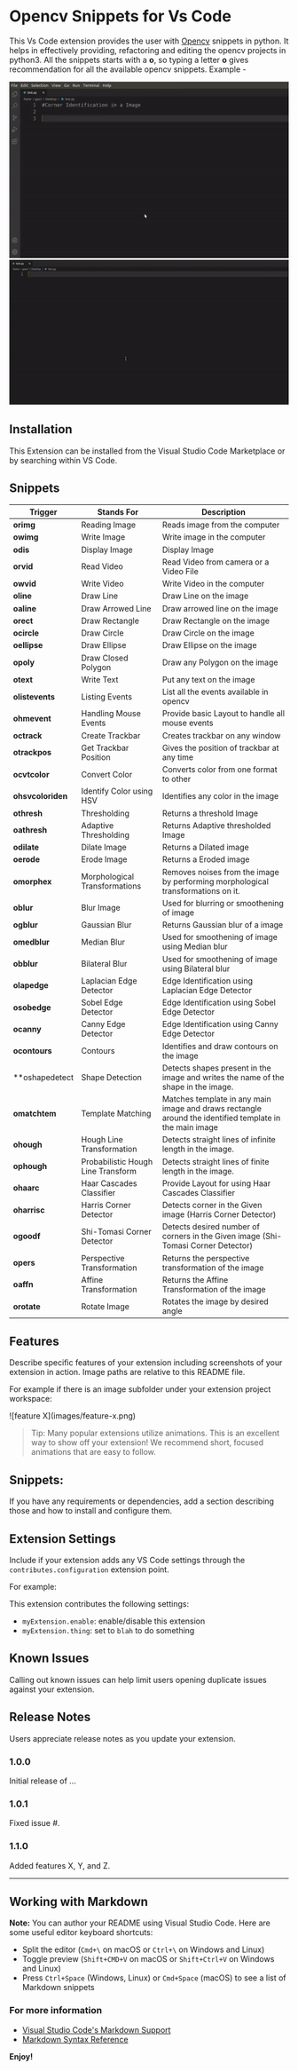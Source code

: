 # Opencv Snippets for Vs Code

This Vs Code extension provides the user with [Opencv](https://opencv.org/) snippets in python. It helps in effectively providing, refactoring and editing the opencv projects in python3. All the snippets starts with a **o**, so typing a letter **o** gives recommendation for all the available opencv snippets.
Example - 

![example1](./static/corner.gif)
![example2](./static/shape.gif)

## Installation

This Extension can be installed from the Visual Studio Code Marketplace or by searching within VS Code.


## Snippets

| **Trigger** | **Stands For** | **Description** |
| --- | --- | --- |
| **orimg** | Reading Image | Reads image from the computer |
| **owimg** | Write Image | Write image in the computer |
| **odis** | Display Image | Display Image |
| **orvid** | Read Video | Read Video from camera or a Video File |
| **owvid** | Write Video | Write Video in the computer |
| **oline** | Draw Line | Draw Line on the image |
| **oaline** | Draw Arrowed Line | Draw arrowed line on the image |
| **orect** | Draw Rectangle | Draw Rectangle on the image |
| **ocircle** | Draw Circle | Draw Circle on the image |
| **oellipse** | Draw Ellipse | Draw Ellipse on the image |
| **opoly** | Draw Closed Polygon | Draw any Polygon on the image |
| **otext** | Write Text | Put any text on the image |
| **olistevents** | Listing Events | List all the events available in opencv |
| **ohmevent** | Handling Mouse Events | Provide basic Layout to handle all mouse events |
| **octrack** | Create Trackbar | Creates trackbar on any window |
| **otrackpos** | Get Trackbar Position | Gives the position of trackbar at any time |
| **ocvtcolor** | Convert Color | Converts color from one format to other |
| **ohsvcoloriden** | Identify Color using HSV | Identifies any color in the image |
| **othresh** | Thresholding | Returns a threshold Image |
| **oathresh** | Adaptive Thresholding | Returns Adaptive thresholded Image |
| **odilate** | Dilate Image | Returns a Dilated image |
| **oerode** | Erode Image | Returns a Eroded image |
| **omorphex** | Morphological Transformations | Removes noises from the image by performing morphological transformations on it. |
| **oblur** | Blur Image | Used for blurring or smoothening of image |
| **ogblur** | Gaussian Blur | Returns Gaussian blur of a image |
| **omedblur** | Median Blur | Used for smoothening of image using Median blur |
| **obblur** | Bilateral Blur | Used for smoothening of image using Bilateral blur |
| **olapedge** | Laplacian Edge Detector| Edge Identification using Laplacian Edge Detector |
| **osobedge** | Sobel Edge Detector| Edge Identification using Sobel Edge Detector |
| **ocanny** | Canny Edge Detector| Edge Identification using Canny Edge Detector |
| **ocontours** | Contours | Identifies and draw contours on the image |
| **oshapedetect | Shape Detection | Detects shapes present in the image and writes the name of the shape in the image. |
| **omatchtem** | Template Matching | Matches template in any main image and draws rectangle around the identified template in the main image |
| **ohough** | Hough Line Transformation | Detects straight lines of infinite length in the image. |
| **ophough** | Probabilistic Hough Line Transform | Detects straight lines of finite length in the image. |
| **ohaarc** | Haar Cascades Classifier| Provide Layout for using Haar Cascades Classifier |
| **oharrisc** | Harris Corner Detector | Detects corner in the Given image (Harris Corner Detector) |
| **ogoodf** | Shi-Tomasi Corner Detector | Detects desired number of corners in the Given image (Shi-Tomasi Corner Detector) |
| **opers** | Perspective Transformation | Returns the perspective transformation of the image |
| **oaffn** | Affine Transformation | Returns the Affine Transformation of the image |
| **orotate** | Rotate Image | Rotates the image by desired angle |

## Features

Describe specific features of your extension including screenshots of your extension in action. Image paths are relative to this README file.

For example if there is an image subfolder under your extension project workspace:

\!\[feature X\]\(images/feature-x.png\)

> Tip: Many popular extensions utilize animations. This is an excellent way to show off your extension! We recommend short, focused animations that are easy to follow.

## Snippets:

If you have any requirements or dependencies, add a section describing those and how to install and configure them.

## Extension Settings

Include if your extension adds any VS Code settings through the `contributes.configuration` extension point.

For example:

This extension contributes the following settings:

* `myExtension.enable`: enable/disable this extension
* `myExtension.thing`: set to `blah` to do something

## Known Issues

Calling out known issues can help limit users opening duplicate issues against your extension.

## Release Notes

Users appreciate release notes as you update your extension.

### 1.0.0

Initial release of ...

### 1.0.1

Fixed issue #.

### 1.1.0

Added features X, Y, and Z.

-----------------------------------------------------------------------------------------------------------

## Working with Markdown

**Note:** You can author your README using Visual Studio Code.  Here are some useful editor keyboard shortcuts:

* Split the editor (`Cmd+\` on macOS or `Ctrl+\` on Windows and Linux)
* Toggle preview (`Shift+CMD+V` on macOS or `Shift+Ctrl+V` on Windows and Linux)
* Press `Ctrl+Space` (Windows, Linux) or `Cmd+Space` (macOS) to see a list of Markdown snippets

### For more information

* [Visual Studio Code's Markdown Support](http://code.visualstudio.com/docs/languages/markdown)
* [Markdown Syntax Reference](https://help.github.com/articles/markdown-basics/)

**Enjoy!**
